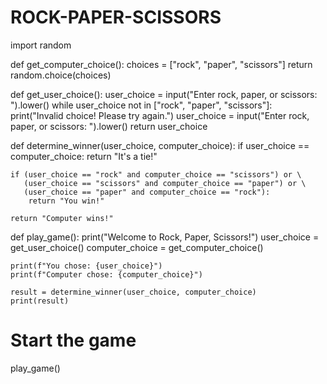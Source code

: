 # ROCK-PAPER-SCISSORS
import random

def get_computer_choice():
    choices = ["rock", "paper", "scissors"]
    return random.choice(choices)

def get_user_choice():
    user_choice = input("Enter rock, paper, or scissors: ").lower()
    while user_choice not in ["rock", "paper", "scissors"]:
        print("Invalid choice! Please try again.")
        user_choice = input("Enter rock, paper, or scissors: ").lower()
    return user_choice

def determine_winner(user_choice, computer_choice):
    if user_choice == computer_choice:
        return "It's a tie!"
   
    if (user_choice == "rock" and computer_choice == "scissors") or \
       (user_choice == "scissors" and computer_choice == "paper") or \
       (user_choice == "paper" and computer_choice == "rock"):
        return "You win!"
   
    return "Computer wins!"

def play_game():
    print("Welcome to Rock, Paper, Scissors!")
    user_choice = get_user_choice()
    computer_choice = get_computer_choice()
   
    print(f"You chose: {user_choice}")
    print(f"Computer chose: {computer_choice}")
   
    result = determine_winner(user_choice, computer_choice)
    print(result)

# Start the game
play_game()
